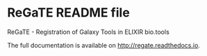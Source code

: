ReGaTE README file
======

ReGaTE - Registration of Galaxy Tools in ELIXIR bio.tools

The full documentation is available on http://regate.readthedocs.io.
